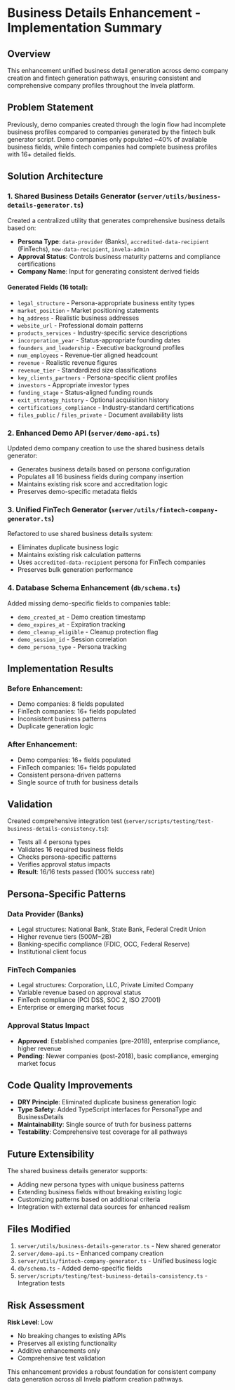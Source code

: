 # Business Details Enhancement - Implementation Summary

## Overview

This enhancement unified business detail generation across demo company creation and fintech generation pathways, ensuring consistent and comprehensive company profiles throughout the Invela platform.

## Problem Statement

Previously, demo companies created through the login flow had incomplete business profiles compared to companies generated by the fintech bulk generator script. Demo companies only populated ~40% of available business fields, while fintech companies had complete business profiles with 16+ detailed fields.

## Solution Architecture

### 1. Shared Business Details Generator (`server/utils/business-details-generator.ts`)

Created a centralized utility that generates comprehensive business details based on:
- **Persona Type**: `data-provider` (Banks), `accredited-data-recipient` (FinTechs), `new-data-recipient`, `invela-admin`
- **Approval Status**: Controls business maturity patterns and compliance certifications
- **Company Name**: Input for generating consistent derived fields

#### Generated Fields (16 total):
- `legal_structure` - Persona-appropriate business entity types
- `market_position` - Market positioning statements  
- `hq_address` - Realistic business addresses
- `website_url` - Professional domain patterns
- `products_services` - Industry-specific service descriptions
- `incorporation_year` - Status-appropriate founding dates
- `founders_and_leadership` - Executive background profiles
- `num_employees` - Revenue-tier aligned headcount
- `revenue` - Realistic revenue figures
- `revenue_tier` - Standardized size classifications
- `key_clients_partners` - Persona-specific client profiles
- `investors` - Appropriate investor types
- `funding_stage` - Status-aligned funding rounds
- `exit_strategy_history` - Optional acquisition history
- `certifications_compliance` - Industry-standard certifications
- `files_public` / `files_private` - Document availability lists

### 2. Enhanced Demo API (`server/demo-api.ts`)

Updated demo company creation to use the shared business details generator:
- Generates business details based on persona configuration
- Populates all 16 business fields during company insertion
- Maintains existing risk score and accreditation logic
- Preserves demo-specific metadata fields

### 3. Unified FinTech Generator (`server/utils/fintech-company-generator.ts`)

Refactored to use shared business details system:
- Eliminates duplicate business logic
- Maintains existing risk calculation patterns
- Uses `accredited-data-recipient` persona for FinTech companies
- Preserves bulk generation performance

### 4. Database Schema Enhancement (`db/schema.ts`)

Added missing demo-specific fields to companies table:
- `demo_created_at` - Demo creation timestamp
- `demo_expires_at` - Expiration tracking
- `demo_cleanup_eligible` - Cleanup protection flag
- `demo_session_id` - Session correlation
- `demo_persona_type` - Persona tracking

## Implementation Results

### Before Enhancement:
- Demo companies: 8 fields populated
- FinTech companies: 16+ fields populated  
- Inconsistent business patterns
- Duplicate generation logic

### After Enhancement:
- Demo companies: 16+ fields populated
- FinTech companies: 16+ fields populated
- Consistent persona-driven patterns
- Single source of truth for business details

## Validation

Created comprehensive integration test (`server/scripts/testing/test-business-details-consistency.ts`):
- Tests all 4 persona types
- Validates 16 required business fields
- Checks persona-specific patterns
- Verifies approval status impacts
- **Result**: 16/16 tests passed (100% success rate)

## Persona-Specific Patterns

### Data Provider (Banks)
- Legal structures: National Bank, State Bank, Federal Credit Union
- Higher revenue tiers ($500M-$2B)
- Banking-specific compliance (FDIC, OCC, Federal Reserve)
- Institutional client focus

### FinTech Companies
- Legal structures: Corporation, LLC, Private Limited Company
- Variable revenue based on approval status
- FinTech compliance (PCI DSS, SOC 2, ISO 27001)
- Enterprise or emerging market focus

### Approval Status Impact
- **Approved**: Established companies (pre-2018), enterprise compliance, higher revenue
- **Pending**: Newer companies (post-2018), basic compliance, emerging market focus

## Code Quality Improvements

- **DRY Principle**: Eliminated duplicate business generation logic
- **Type Safety**: Added TypeScript interfaces for PersonaType and BusinessDetails
- **Maintainability**: Single source of truth for business patterns
- **Testability**: Comprehensive test coverage for all pathways

## Future Extensibility

The shared business details generator supports:
- Adding new persona types with unique business patterns
- Extending business fields without breaking existing logic
- Customizing patterns based on additional criteria
- Integration with external data sources for enhanced realism

## Files Modified

1. `server/utils/business-details-generator.ts` - New shared generator
2. `server/demo-api.ts` - Enhanced company creation
3. `server/utils/fintech-company-generator.ts` - Unified business logic
4. `db/schema.ts` - Added demo-specific fields
5. `server/scripts/testing/test-business-details-consistency.ts` - Integration tests

## Risk Assessment

**Risk Level**: Low
- No breaking changes to existing APIs
- Preserves all existing functionality
- Additive enhancements only
- Comprehensive test validation

This enhancement provides a robust foundation for consistent company data generation across all Invela platform creation pathways.